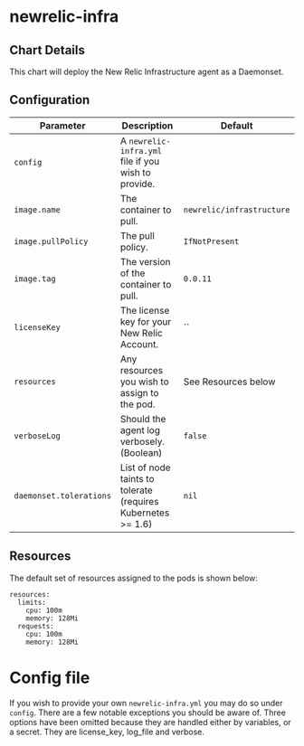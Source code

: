 # newrelic-infra

## Chart Details

This chart will deploy the New Relic Infrastructure agent as a Daemonset.

## Configuration

| Parameter          | Description                                         | Default                    |
| ------------------ | --------------------------------------------------- | -------------------------- |
| `config`           | A `newrelic-infra.yml` file if you wish to provide. | ` `                 |
| `image.name`       | The container to pull.                              | `newrelic/infrastructure`  |
| `image.pullPolicy` | The pull policy.                                    | `IfNotPresent`             |
| `image.tag`        | The version of the container to pull.               | `0.0.11`                   |
| `licenseKey`       | The license key for your New Relic Account.         | ``                         |
| `resources`        | Any resources you wish to assign to the pod.        | See Resources below        |
| `verboseLog`       | Should the agent log verbosely. (Boolean)           | `false`                    |
| `daemonset.tolerations`     | List of node taints to tolerate (requires Kubernetes >= 1.6) | `nil`           |

## Resources

The default set of resources assigned to the pods is shown below:

    resources:
      limits:
        cpu: 100m
        memory: 128Mi
      requests:
        cpu: 100m
        memory: 128Mi

# Config file

If you wish to provide your own `newrelic-infra.yml` you may do so under `config`. There are a few notable exceptions you should be aware of. Three options have been omitted because they are handled either by variables, or a secret. They are license_key, log_file and verbose.
